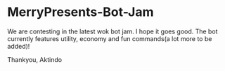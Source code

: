 ﻿# MerryPresents-Bot-Jam
We are contesting in the latest wok bot jam. I hope it goes good. The bot currently features utility, economy and fun commands(a lot more to be added)!

Thankyou,
Aktindo
